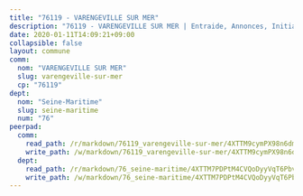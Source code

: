 ```yaml
---
title: "76119 - VARENGEVILLE SUR MER"
description: "76119 - VARENGEVILLE SUR MER | Entraide, Annonces, Initiatives"
date: 2020-01-11T14:09:21+09:00
collapsible: false
layout: commune
comm:
  nom: "VARENGEVILLE SUR MER"
  slug: varengeville-sur-mer
  cp: "76119"
dept:
  nom: "Seine-Maritime"
  slug: seine-maritime
  num: "76"
peerpad:
  comm:
    read_path: /r/markdown/76119_varengeville-sur-mer/4XTTM9cymPX98n6dm9ighfKdeZZai7X7sdaZRx6QSuaEo7Ydx
    write_path: /w/markdown/76119_varengeville-sur-mer/4XTTM9cymPX98n6dm9ighfKdeZZai7X7sdaZRx6QSuaEo7Ydx-K3TgTtphattexP7mGcxAktRWEZRz38C3txvBYg6w15NziBLiXPLNJ4Kv4sCTTNZvS8K7ikWsBFyp1qMPZACzs1KprrLggRib6MvAQRU28FUnRCPqxoDB38FmEB53M9UUxoS3hjqc
  dept:
    read_path: /r/markdown/76_seine-maritime/4XTTM7PDPtM4CVQoDyyVqT6Pbvj1SVtndpXJdTDsc7xwdMTdt
    write_path: /w/markdown/76_seine-maritime/4XTTM7PDPtM4CVQoDyyVqT6Pbvj1SVtndpXJdTDsc7xwdMTdt-K3TgUmo7Qwp8ZQz8qKFjC8WCY27ypEpX2c8BXeSV9rrPY1zRZn2SrYwkBXF8VnHkcepiXsccFfKHYuT2JNgSMXxLRaUGRu6o5B3BB15nZxEho97cTz3yC4eRTX4hZM1hcyAZrn8r
---
```


